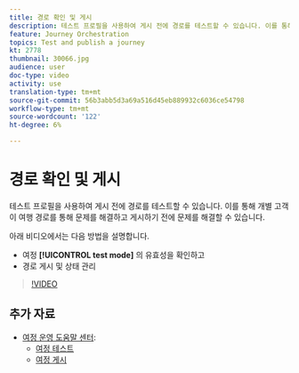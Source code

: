 ```yaml
---
title: 경로 확인 및 게시
description: 테스트 프로필을 사용하여 게시 전에 경로를 테스트할 수 있습니다. 이를 통해 개별 고객이 여행 중에 어떻게 진행되는지 분석하고 게시 전에 문제를 해결할 수 있습니다.
feature: Journey Orchestration
topics: Test and publish a journey
kt: 2778
thumbnail: 30066.jpg
audience: user
doc-type: video
activity: use
translation-type: tm+mt
source-git-commit: 56b3abb5d3a69a516d45eb889932c6036ce54798
workflow-type: tm+mt
source-wordcount: '122'
ht-degree: 6%

---
```



# 경로 확인 및 게시

테스트 프로필을 사용하여 게시 전에 경로를 테스트할 수 있습니다. 이를 통해 개별 고객이 여행 경로를 통해 문제를 해결하고 게시하기 전에 문제를 해결할 수 있습니다.

아래 비디오에서는 다음 방법을 설명합니다.

* 여정 **[!UICONTROL test mode]** 의 유효성을 확인하고
* 경로 게시 및 상태 관리

>[!VIDEO](https://video.tv.adobe.com/v/30066?quality=12)

## 추가 자료

* [여정 운영 도움말 센터](https://docs.adobe.com/content/help/en/journeys/using/journey-orchestration-home.html):
   * [여정 테스트](https://docs.adobe.com/content/help/en/journeys/using/building-journeys/journeytesting.html)
   * [여정 게시](https://docs.adobe.com/content/help/en/journeys/using/building-journeys/journeypublication.html)
